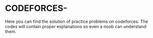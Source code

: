 # CODEFORCES-
Here you can find the solution of practice problems on codeforces.
The codes will contain proper explanations so even a noob can understand them.
